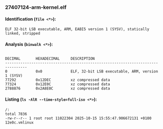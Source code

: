 ### 27407124-arm-kernel.elf
#### Identification (`file <*>`):
```
ELF 32-bit LSB executable, ARM, EABI5 version 1 (SYSV), statically linked, stripped
```
#### Analysis (`binwalk <*>`):
```

DECIMAL       HEXADECIMAL     DESCRIPTION
--------------------------------------------------------------------------------
0             0x0             ELF, 32-bit LSB executable, ARM, version 1 (SYSV)
77292         0x12DEC         xz compressed data
77324         0x12E0C         xz compressed data
2788876       0x2A8E0C        xz compressed data
```
#### Listing (`ls -AlR --time-style=full-iso <*>`):
```
/:
total 7836
-rw-r--r-- 1 root root 11022304 2025-10-15 15:55:47.906672131 +0100 12e0c.vmlinux
```

